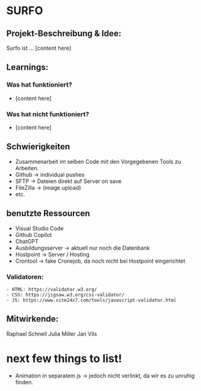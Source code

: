 # SURFO

## Projekt-Beschreibung & Idee:
Surfo ist ... [content here]

## Learnings:
### Was hat funktioniert?
- [content here]
### Was hat nicht funktioniert?
- [content here]

## Schwierigkeiten
- Zusammenarbeit im selben Code mit den Vorgegebenen Tools zu Arbeiten.
- Github → individual pushes
- SFTP → Dateien direkt auf Server on save
- FileZilla → (image upload)
- etc.

## benutzte Ressourcen
- Visual Studio Code
- Github Copilot
- ChatGPT
- Ausbildungsserver -> aktuell nur noch die Datenbank
- Hostpoint -> Server / Hosting
- Crontool -> fake Cronejob, da noch nicht bei Hostpoint eingerichtet
### Validatoren:
    - HTML: https://validator.w3.org/
    - CSS: https://jigsaw.w3.org/css-validator/
    - JS: https://www.site24x7.com/tools/javascript-validator.html

## Mitwirkende:
Raphael Schnell
Julia Miller
Jan Vils

# next few things to list!
- Animation in separatem js -> jedoch nicht verlinkt, da wir es zu unruhig finden.
